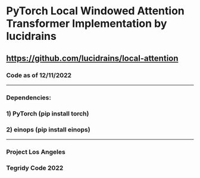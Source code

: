 # PyTorch Local Windowed Attention Transformer Implementation by lucidrains
## https://github.com/lucidrains/local-attention

### Code as of 12/11/2022

***

### Dependencies:
### 1) PyTorch (pip install torch)
### 2) einops (pip install einops)

***

### Project Los Angeles
### Tegridy Code 2022
